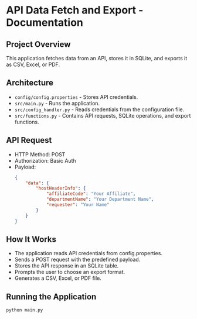 # API Data Fetch and Export - Documentation

## Project Overview
This application fetches data from an API, stores it in SQLite, and exports it as CSV, Excel, or PDF.

## Architecture
- `config/config.properties` - Stores API credentials.
- `src/main.py` - Runs the application.
- `src/config_handler.py` - Reads credentials from the configuration file.
- `src/functions.py` - Contains API requests, SQLite operations, and export functions.

## API Request
- HTTP Method: POST
- Authorization: Basic Auth
- Payload:
  ```json
  {
      "data": {
          "hostHeaderInfo": {
              "affiliateCode": "Your Affiliate",
              "departmentName": "Your Department Name",
              "requester": "Your Name"
          }
      }
  }

## How It Works
- The application reads API credentials from config.properties.
- Sends a POST request with the predefined payload.
- Stores the API response in an SQLite table.
- Prompts the user to choose an export format.
- Generates a CSV, Excel, or PDF file.

## Running the Application
```bash
python main.py
```

